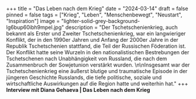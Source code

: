 +++
title = "Das Leben nach dem Krieg"
date = "2024-03-14"
draft = false
pinned = false
tags = ["Krieg", "Leben", "Menschenbewegt", "Neustart", "Inspiration"]
image = "lighter-solid-grey-background-lg6bup60ibh9mpel.jpg"
description = "Der Tschetschenienkrieg, auch bekannt als Erster und Zweiter Tschetschenienkrieg, war ein langwieriger Konflikt, der in den 1990er Jahren und Anfang der 2000er Jahre in der Republik Tschetschenien stattfand, die Teil der Russischen Föderation ist. Der Konflikt hatte seine Wurzeln in den nationalistischen Bestrebungen der Tschetschenen nach Unabhängigkeit von Russland, die nach dem Zusammenbruch der Sowjetunion verstärkt wurden. \n\nInsgesamt war der Tschetschenienkrieg eine äußerst blutige und traumatische Episode in der jüngeren Geschichte Russlands, die tiefe politische, soziale und wirtschaftliche Auswirkungen auf die Region hatte und weiterhin hat."
+++
**Interview mit Diana Gehaeva | Das Leben nach dem Krieg**